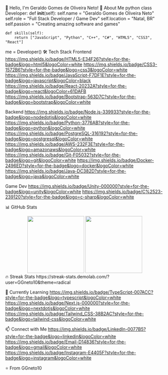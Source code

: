 👋 Hello, I'm Geraldo Gomes de Oliveira Neto!
🚀 About Me
python
class Developer:
    def __init__(self):
        self.name = "Geraldo Gomes de Oliveira Neto"
        self.role = "Full Stack Developer / Game Dev"
        self.location = "Natal, BR"
        self.passion = "Creating amazing software and games"
    
    def skills(self):
        return ["JavaScript", "Python", "C++", "C#", "HTML5", "CSS3", "React"]

me = Developer()
🛠️ Tech Stack
Frontend
https://img.shields.io/badge/HTML5-E34F26?style=for-the-badge&logo=html5&logoColor=white
https://img.shields.io/badge/CSS3-1572B6?style=for-the-badge&logo=css3&logoColor=white
https://img.shields.io/badge/JavaScript-F7DF1E?style=for-the-badge&logo=javascript&logoColor=black
https://img.shields.io/badge/React-20232A?style=for-the-badge&logo=react&logoColor=61DAFB
https://img.shields.io/badge/Bootstrap-563D7C?style=for-the-badge&logo=bootstrap&logoColor=white

Backend
https://img.shields.io/badge/Node.js-339933?style=for-the-badge&logo=nodedotjs&logoColor=white
https://img.shields.io/badge/Python-3776AB?style=for-the-badge&logo=python&logoColor=white
https://img.shields.io/badge/PostgreSQL-316192?style=for-the-badge&logo=postgresql&logoColor=white
https://img.shields.io/badge/AWS-232F3E?style=for-the-badge&logo=amazonaws&logoColor=white
https://img.shields.io/badge/Git-F05032?style=for-the-badge&logo=git&logoColor=white
https://img.shields.io/badge/Docker-2496ED?style=for-the-badge&logo=docker&logoColor=white
https://img.shields.io/badge/Java-DC382D?style=for-the-badge&logo=java&logoColor=white

Game Dev
https://img.shields.io/badge/Unity-000000?style=for-the-badge&logo=unity&logoColor=white
https://img.shields.io/badge/C%2523-239120?style=for-the-badge&logo=c-sharp&logoColor=white

📊 GitHub Stats
<div align="center"> <img height="180em" src="https://github-readme-stats.vercel.app/api?username=GGneto10&show_icons=true&theme=radical" /> <img height="180em" src="https://github-readme-stats.vercel.app/api/top-langs/?username=GGneto10&layout=compact&theme=radical" /> </div>
🔥 Streak Stats
https://streak-stats.demolab.com/?user=GGneto10&theme=radical

🎯 Currently Learning
https://img.shields.io/badge/TypeScript-007ACC?style=for-the-badge&logo=typescript&logoColor=white
https://img.shields.io/badge/Next.js-000000?style=for-the-badge&logo=nextdotjs&logoColor=white
https://img.shields.io/badge/Tailwind_CSS-38B2AC?style=for-the-badge&logo=tailwind-css&logoColor=white

📫 Connect with Me
https://img.shields.io/badge/LinkedIn-0077B5?style=for-the-badge&logo=linkedin&logoColor=white
https://img.shields.io/badge/Email-D14836?style=for-the-badge&logo=gmail&logoColor=white
https://img.shields.io/badge/Instagram-E4405F?style=for-the-badge&logo=instagram&logoColor=white

⭐️ From GGneto10
